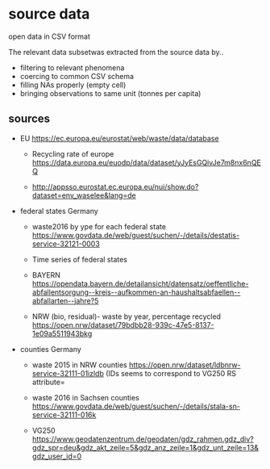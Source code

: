 # source data

open data in CSV format

The relevant data subsetwas extracted from the source data by..
- filtering to relevant phenomena
- coercing to common CSV schema
- filling NAs properly (empty cell)
- bringing observations to same unit (tonnes per capita)

## sources

- EU https://ec.europa.eu/eurostat/web/waste/data/database

  - Recycling rate of europe  https://data.europa.eu/euodp/data/dataset/yJyEsGQivJe7m8nx6nQEQ

  - http://appsso.eurostat.ec.europa.eu/nui/show.do?dataset=env_waselee&lang=de



- federal states Germany

  - waste2016 by ype for each federal state https://www.govdata.de/web/guest/suchen/-/details/destatis-service-32121-0003

  - Time series of federal states

  - BAYERN https://opendata.bayern.de/detailansicht/datensatz/oeffentliche-abfallentsorgung--kreis--aufkommen-an-haushaltsabfaellen--abfallarten--jahre?5

  - NRW (bio, residual)- waste by year, percentage recycled https://open.nrw/dataset/79bdbb28-939c-47e5-8137-1e09a5511943bkg


- counties Germany

  - waste 2015 in NRW counties https://open.nrw/dataset/ldbnrw-service-32111-01izldb (IDs seems to correspond to VG250 RS attribute=

  - waste 2016 in Sachsen counties https://www.govdata.de/web/guest/suchen/-/details/stala-sn-service-32111-016k

  - VG250 https://www.geodatenzentrum.de/geodaten/gdz_rahmen.gdz_div?gdz_spr=deu&gdz_akt_zeile=5&gdz_anz_zeile=1&gdz_unt_zeile=13&gdz_user_id=0



